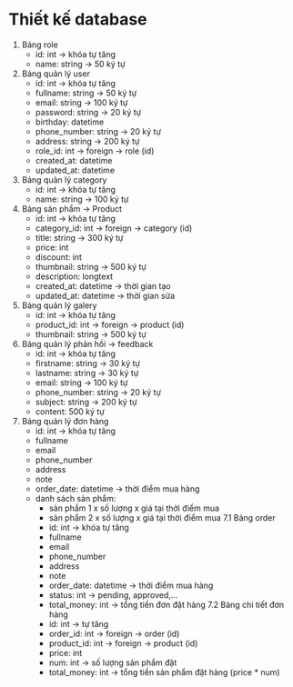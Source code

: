 # Thiết kế database

1. Bảng role
    - id: int -> khóa tự tăng
    - name: string -> 50 ký tự
2. Bảng quản lý user
    - id: int -> khóa tự tăng
    - fullname: string -> 50 ký tự
    - email: string -> 100 ký tự
    - password: string -> 20 ký tự
    - birthday: datetime
    - phone_number: string -> 20 ký tự
    - address: string -> 200 ký tự
    - role_id: int -> foreign -> role (id)
    - created_at: datetime
    - updated_at: datetime
3. Bảng quản lý category
    - id: int -> khóa tự tăng
    - name: string -> 100 ký tự
4. Bảng sản phẩm -> Product
    - id: int -> khóa tự tăng
    - category_id: int -> foreign -> category (id)
    - title: string -> 300 ký tự
    - price: int
    - discount: int
    - thumbnail: string -> 500 ký tự
    - description: longtext
    - created_at: datetime -> thời gian tạo
    - updated_at: datetime -> thời gian sửa
5. Bảng quản lý galery
    - id: int -> khóa tự tăng
    - product_id: int -> foreign -> product (id)
    - thumbnail: string -> 500 ký tự
6. Bảng quản lý phản hồi -> feedback
    - id: int -> khóa tự tăng
    - firstname: string -> 30 ký tự
    - lastname: string -> 30 ký tự
    - email: string -> 100 ký tự
    - phone_number: string -> 20 ký tự
    - subject: string -> 200 ký tự
    - content: 500 ký tự
7. Bảng quản lý đơn hàng
    - id: int -> khóa tự tăng
    - fullname
    - email
    - phone_number
    - address
    - note
    - order_date: datetime -> thời điểm mua hàng
    - danh sách sản phẩm:
        - sản phẩm 1 x số lượng x giá tại thời điểm mua
        - sản phẩm 2 x số lượng x giá tại thời điểm mua
    7.1 Bảng order
        - id: int -> khóa tự tăng
        - fullname
        - email
        - phone_number
        - address
        - note
        - order_date: datetime -> thời điểm mua hàng
        - status: int -> pending, approved,...
        - total_money: int -> tổng tiền đơn đặt hàng
    7.2 Bảng chi tiết đơn hàng
        - id: int -> tự tăng
        - order_id: int -> foreign -> order (id)
        - product_id: int -> foreign -> product (id)
        - price: int
        - num: int -> số lượng sản phẩm đặt
        - total_money: int -> tổng tiền sản phẩm đặt hàng (price * num)
